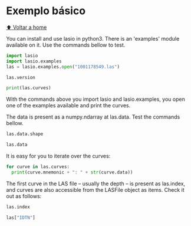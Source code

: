 # Exemplo básico

[:arrow_up: Voltar a home](https://github.com/Dirack/Estudos/tree/master/Python#estudos-sobre-python)

You can install and use lasio in python3.
There is an 'examples' module available on it. Use the commands bellow to test.

```py
import lasio
import lasio.examples
las = lasio.examples.open("1001178549.las")

las.version

print(las.curves)
```

With the commands above you import lasio and lasio.examples, you open one of the examples available
and print the curves.

The data is present as a numpy.ndarray at las.data. Test the commands bellow.

```py
las.data.shape

las.data
```

It is easy for you to iterate over the curves:

```py
for curve in las.curves:
  print(curve.mnemonic + ": " + str(curve.data))
```

The first curve in the LAS file – usually the depth – is present as las.index,
and curves are also accessible from the LASFile object as items. Check it out as follows:

```py
las.index

las["IDTN"]
```
